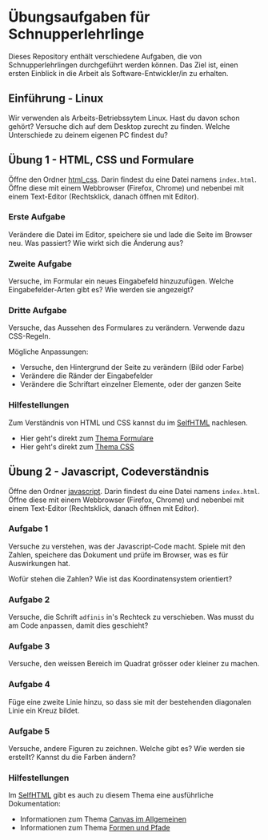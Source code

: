 
# Übungsaufgaben für Schnupperlehrlinge

Dieses Repository enthält verschiedene Aufgaben, die von Schnupperlehrlingen
durchgeführt werden können. Das Ziel ist, einen ersten Einblick in die Arbeit
als Software-Entwickler/in zu erhalten.

## Einführung - Linux

Wir verwenden als Arbeits-Betriebssytem Linux. Hast du davon schon gehört?
Versuche dich auf dem Desktop zurecht zu finden. Welche Unterschiede zu deinem
eigenen PC findest du?

## Übung 1 - HTML, CSS und Formulare

Öffne den Ordner [html_css](./html_css/). Darin findest du eine Datei namens
`index.html`. Öffne diese mit einem Webbrowser (Firefox, Chrome) und nebenbei
mit einem Text-Editor (Rechtsklick, danach öffnen mit Editor).

### Erste Aufgabe

Verändere die Datei im Editor, speichere sie und lade die Seite im Browser neu.
Was passiert? Wie wirkt sich die Änderung aus?

### Zweite Aufgabe

Versuche, im Formular ein neues Eingabefeld hinzuzufügen. Welche
Eingabefelder-Arten gibt es? Wie werden sie angezeigt?

### Dritte Aufgabe

Versuche, das Aussehen des Formulares zu verändern. Verwende dazu CSS-Regeln.

Mögliche Anpassungen:

* Versuche, den Hintergrund der Seite zu verändern (Bild oder Farbe)
* Verändere die Ränder der Eingabefelder
* Verändere die Schriftart einzelner Elemente, oder der ganzen Seite


### Hilfestellungen

Zum Verständnis von HTML und CSS kannst du im [SelfHTML](https://wiki.selfhtml.org/)
nachlesen.

* Hier geht's direkt zum [Thema Formulare](https://wiki.selfhtml.org/wiki/HTML/Formulare)
* Hier geht's direkt zum [Thema CSS](https://wiki.selfhtml.org/wiki/CSS)


## Übung 2 - Javascript, Codeverständnis

Öffne den Ordner [javascript](./javascript/). Darin findest du eine Datei namens
`index.html`. Öffne diese mit einem Webbrowser (Firefox, Chrome) und nebenbei
mit einem Text-Editor (Rechtsklick, danach öffnen mit Editor).


### Aufgabe 1

Versuche zu verstehen, was der Javascript-Code macht. Spiele mit den Zahlen,
speichere das Dokument und prüfe im Browser, was es für Auswirkungen hat.

Wofür stehen die Zahlen? Wie ist das Koordinatensystem orientiert?

### Aufgabe 2

Versuche, die Schrift `adfinis` in's Rechteck zu verschieben. Was musst du am
Code anpassen, damit dies geschieht?

### Aufgabe 3

Versuche, den weissen Bereich im Quadrat grösser oder kleiner zu machen.

### Aufgabe 4

Füge eine zweite Linie hinzu, so dass sie mit der bestehenden diagonalen Linie
ein Kreuz bildet.

### Aufgabe 5

Versuche, andere Figuren zu zeichnen. Welche gibt es? Wie werden sie erstellt?
Kannst du die Farben ändern?

### Hilfestellungen

Im [SelfHTML](https://wiki.selfhtml.org/) gibt es auch zu diesem Thema eine
ausführliche Dokumentation:

* Informationen zum Thema [Canvas im Allgemeinen](https://wiki.selfhtml.org/wiki/JavaScript/Canvas)
* Informationen zum Thema [Formen und Pfade](https://wiki.selfhtml.org/wiki/JavaScript/Canvas/Formen_und_Pfade)
